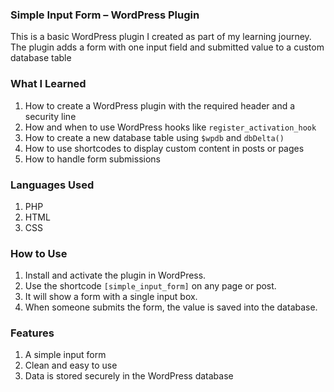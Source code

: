 ### Simple Input Form – WordPress Plugin

This is a basic WordPress plugin I created as part of my learning journey. The plugin adds a form with one input field and submitted value to a custom database table

### What I Learned

1. How to create a WordPress plugin with the required header and a security line
2. How and when to use WordPress hooks like `register_activation_hook`
3. How to create a new database table using `$wpdb` and `dbDelta()`
4. How to use shortcodes to display custom content in posts or pages
5. How to handle form submissions

### Languages Used

1. PHP 
2. HTML 
3. CSS 

### How to Use

1. Install and activate the plugin in WordPress.
2. Use the shortcode `[simple_input_form]` on any page or post.
3. It will show a form with a single input box.
4. When someone submits the form, the value is saved into the database.

### Features

1. A simple input form
2. Clean and easy to use
3. Data is stored securely in the WordPress database
